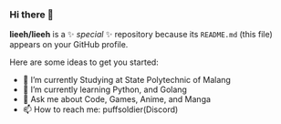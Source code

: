 ### Hi there 👋


**lieeh/lieeh** is a ✨ _special_ ✨ repository because its `README.md` (this file) appears on your GitHub profile.

Here are some ideas to get you started:

- 🔭 I’m currently Studying at State Polytechnic of Malang
- 🌱 I’m currently learning Python, and Golang
- 💬 Ask me about Code, Games, Anime, and Manga
- 📫 How to reach me: puffsoldier(Discord)

